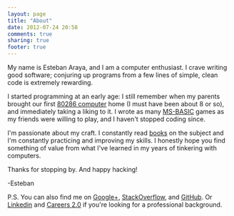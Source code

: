```yaml
---
layout: page
title: "About"
date: 2012-07-24 20:58
comments: true
sharing: true
footer: true
---
```


My name is Esteban Araya, and I am a computer enthusiast. I crave writing good software; conjuring up programs from a few lines of simple, clean code is extremely rewarding.

I started programming at an early age: I still remember when my parents brought our first [80286 computer](http://en.wikipedia.org/wiki/Intel_80286) home (I must have been about 8 or so), and immediately taking a liking to it. I wrote as many [MS-BASIC](http://en.wikipedia.org/wiki/Microsoft_BASIC) games as my friends were willing to play, and I haven't stopped coding since.

I'm passionate about my craft. I constantly read [books](/recommended-books/) on the subject and I'm constantly practicing and improving my skills. I honestly hope you find something of value from what I've learned in my years of tinkering with computers.

Thanks for stopping by. And happy hacking!

-Esteban

P.S. You can also find me on [Google+](https://plus.google.com/118249606338079156492/), [StackOverflow](http://stackoverflow.com/users/781/esteban-araya), and [GitHub](http://github.com/earaya). Or [Linkedin](http://www.linkedin.com/in/earaya) and [Careers 2.0](http://careers.stackoverflow.com/earaya) if you're looking for a professional background.